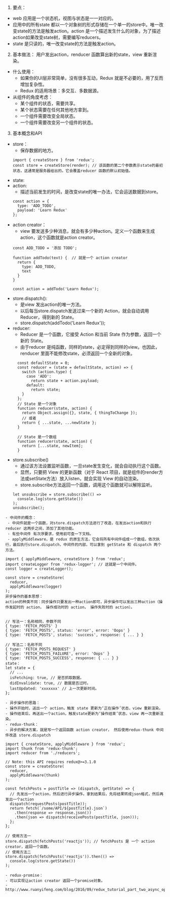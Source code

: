 
1. 要点：
- web 应用是一个状态机，视图与状态是一一对应的。
- 应用中的所有state 都以一个对象树的形式存储在一个单一的store中。唯一改变state的方法是触发action。action 是一个描述发生什么的对象，为了描述action如果改变state树，需要编写reducers。
- state 是只读的，唯一改变state的方法是触发action。
2. 基本做法： 用户发出action，renducer 函数算出新的state，view 重新渲染。     
- 什么使用：
  - 如果你的UI层非常简单，没有很多互动，Redux 就是不必要的，用了反而增加复杂性。
  - Redux 的适用场景：多交互、多数据源。
- 从组件的角度考虑：
  - 某个组件的状态，需要共享。
  - 某个状态需要在任何其他地方拿到。
  - 一个组件需要改变全局状态。
  - 一个组件需要改变另一个组件的状态。
3. 基本概念和API
- store：
  - 保存数据的地方。
  ```
  import { createStore } from 'redux';
  const store = createStore(render); // 该函数的第二个参数表示state的最初状态，这通常是服务器给出的。它会覆盖reducer 函数的默认初始值。
  ```
- state:
- action:
  - 描述当前发生的时间，是改变state的唯一办法，它会运送数据到store。
  ```
  const action = {
    type: 'ADD_TODO',
    payload: 'Learn Redux'
  };
  ```
- action creator：
  - view 要发送多少种消息，就会有多少种action。定义一个函数来生成action，这个函数就是action creator。
  ```
  const ADD_TODO = '添加 TODO';

  function addTodo(text) {  // 就是一个 action creator
    return {
      type: ADD_TODO,
      text
    }
  }

  const action = addTodo('Learn Redux');
  ```
- store.dispatch(): 
  - 是view 发出action的唯一方法。
  - 以后每当store.dispatch发送过来一个新的 Action，就会自动调用 Reducer，得到新的 State。
  - store.dispatch(addTodo('Learn Redux'));
- reducer:
  - Reducer 是一个函数，它接受 Action 和当前 State 作为参数，返回一个新的 State。
  - 由于reducer 是纯函数，同样的state，必定得到同样的view。也因此，renducer 里面不能修改state，必须返回一个全新的对象。
  ```
    const defaultState = 0;
    const reducer = (state = defaultState, action) => {
      switch (action.type) {
        case 'ADD':
          return state + action.payload;
        default: 
          return state;
      }
    };
    // State 是一个对象
    function reducer(state, action) {
      return Object.assign({}, state, { thingToChange });
      // 或者
      return { ...state, ...newState };
    }

    // State 是一个数组
    function reducer(state, action) {
      return [...state, newItem];
    }
   ```
- store.subscribe()
  - 通过该方法设置监听函数，一旦state发生变化，就会自动执行这个函数。
  - 显然，只要把 View 的更新函数（对于 React 项目，就是组件的render方法或setState方法）放入listen，就会实现 View 的自动渲染。
  - store.subscribe方法返回一个函数，调用这个函数就可以解除监听。
  ```
  let unsubscribe = store.subscribe(() =>
    console.log(store.getState())
  );
  unsubscribe();
 ```
- 中间件的概念：
  - 中间件就是一个函数，对store.dispatch方法进行了改造，在发出action和执行reducer 这两步之间，添加了其他功能。
  - 有些中间件 有次序要求，使用前可查一下文档。
  - applyMiddleware，是 redux 的原生方法，它会将所有中间件组成一个数组，依次执行，最后执行store.dispatch，中间件的内部，可以拿到 getState 和 dispatch 两个方法。
  ```
    import { applyMiddleware, createStore } from 'redux';
    import createLogger from 'redux-logger'; // 这就是一个中间件。
    const logger = createLogger();

    const store = createStore(
      reducer,
      applyMiddleware(logger)
    );
    异步操作的基本思想：
    action的种类不同：同步操作只要发出一种action即可，异步操作可以发出三种action（操作发起时的 action， 操作成功时的 action， 操作失败时的 action）。


    // 写法一：名称相同，参数不同
    { type: 'FETCH_POSTS' }
    { type: 'FETCH_POSTS', status: 'error', error: 'Oops' }
    { type: 'FETCH_POSTS', status: 'success', response: { ... } }

    // 写法二：名称不同
    { type: 'FETCH_POSTS_REQUEST' }
    { type: 'FETCH_POSTS_FAILURE', error: 'Oops' }
    { type: 'FETCH_POSTS_SUCCESS', response: { ... } }
    state：
    let state = {
      // ... 
      isFetching: true, // 是否抓取数据。
      didInvalidate: true, // 数据是否过时。
      lastUpdated: 'xxxxxxx' // 上一次更新时间。
    };
   ```
- 异步操作的思路：
  - 操作开始时，送出一个 action，触发 state 更新为‘正在操作’状态，view 重新渲染。
  - 操作结束后，再送出一个action，触发state更新为‘操作结束’状态，view 再一次重新渲染。
- redux-thunk：
  - 异步的解决方案，就是写一个返回函数 action creator， 然后使用redux-thunk 中间件改造 store.dispatch
  ```
    import { createStore, applyMiddleware } from 'redux';
    import thunk from 'redux-thunk';
    import reducer from './reducers';

    // Note: this API requires redux@>=3.1.0
    const store = createStore(
      reducer,
      applyMiddleware(thunk)
    );

    const fetchPosts = postTitle => (dispatch, getState) => {
      // 先发出一个action，然后进行异步操作。拿到结果后，先将结果转成json格式，然后再发出一个action
      dispatch(requestPosts(postTitle));
      return fetch(`/some/API/${postTitle}.json`)
        .then(response => response.json())
        .then(json => dispatch(receivePosts(postTitle, json)));
      };
    };

    // 使用方法一
    store.dispatch(fetchPosts('reactjs')); // fetchPosts 是 一个 action creator，返回一个函数。
    // 使用方法二
    store.dispatch(fetchPosts('reactjs')).then(() =>
      console.log(store.getState())
    );
  ```
- redux-promise：
  - 可以实现让action creator 返回一个promise对象。
  - http://www.ruanyifeng.com/blog/2016/09/redux_tutorial_part_two_async_operations.html
